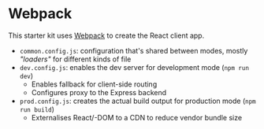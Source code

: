 # Webpack

This starter kit uses [Webpack] to create the React client app.

- `common.config.js`: configuration that's shared between modes, mostly _"loaders"_ for different kinds of file
- `dev.config.js`: enables the dev server for development mode (`npm run dev`)
  - Enables fallback for client-side routing
  - Configures proxy to the Express backend
- `prod.config.js`: creates the actual build output for production mode (`npm run build`)
  - Externalises React/-DOM to a CDN to reduce vendor bundle size

[webpack]: https://webpack.js.org/

